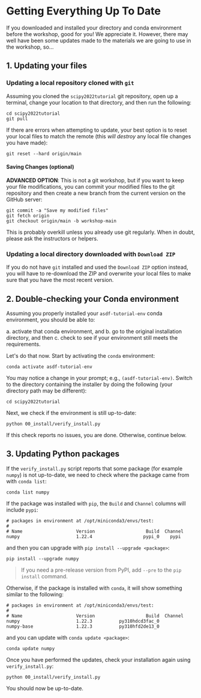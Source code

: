 # Getting Everything Up To Date

If you downloaded and installed your directory and conda environment before the workshop, good for you!  We appreciate
it. However, there may well have been some updates made to the materials we are going to use in the workshop, so...

## 1. Updating your files

### Updating a local repository cloned with `git`

Assuming you cloned the `scipy2022tutorial` git repository, open up a terminal, change your location to that directory,
and then run the following:

```shell
cd scipy2022tutorial
git pull
```

If there are errors when attempting to update, your best option is to reset your local files to match the remote
(this *will destroy* any local file changes you have made):

```shell
git reset --hard origin/main
```

#### Saving Changes (optional)

**ADVANCED OPTION**: This is not a git workshop, but if you want to keep your file modifications, you can commit your
modified files to the git repository and then create a new branch from the current version on the GitHub server:

```shell
git commit -a "Save my modified files"
git fetch origin
git checkout origin/main -b workshop-main
```

This is probably overkill unless you already use git regularly. When in doubt, please ask the instructors or helpers.

### Updating a local directory downloaded with `Download ZIP`

If you do not have `git` installed and used the `Download ZIP` option instead, you will have to re-download the ZIP and
overwrite your local files to make sure that you have the most recent version.

## 2. Double-checking your Conda environment

Assuming you properly installed your `asdf-tutorial-env` conda environment, you should be able to:

a. activate that conda environment, and b. go to the original installation directory, and then c. check to see if your
environment still meets the requirements.

Let's do that now. Start by activating the `conda` environment:

```shell
conda activate asdf-tutorial-env
```

You may notice a change in your prompt; e.g., `(asdf-tutorial-env)`. Switch to the directory containing the installer
by doing the following (your directory path may be different):

```shell
cd scipy2022tutorial
```

Next, we check if the environment is still up-to-date:

```shell
python 00_install/verify_install.py
```

If this check reports no issues, you are done. Otherwise, continue below.

## 3. Updating Python packages

If the `verify_install.py` script reports that some package (for example `numpy`)
is not up-to-date, we need to check where the package came from with `conda list`:

```shell
conda list numpy
```

If the package was installed with `pip`, the `Build` and `Channel` columns will include `pypi`:

```
# packages in environment at /opt/miniconda3/envs/test:
#
# Name                    Version                   Build  Channel
numpy                     1.22.4                   pypi_0    pypi
```

and then you can upgrade with `pip install --upgrade <package>`:

```shell
pip install --upgrade numpy
```

> If you need a pre-release version from PyPI, add `--pre` to the `pip install` command.

Otherwise, if the package is installed with `conda`, it will show something similar to the following:

```
# packages in environment at /opt/miniconda3/envs/test:
#
# Name                    Version                   Build  Channel
numpy                     1.22.3          py310hdcd3fac_0
numpy-base                1.22.3          py310hfd2de13_0
```

and you can update with `conda update <package>`:

```shell
conda update numpy
```

Once you have performed the updates, check your installation again using `verify_install.py`:

```shell
python 00_install/verify_install.py
```

You should now be up-to-date.
